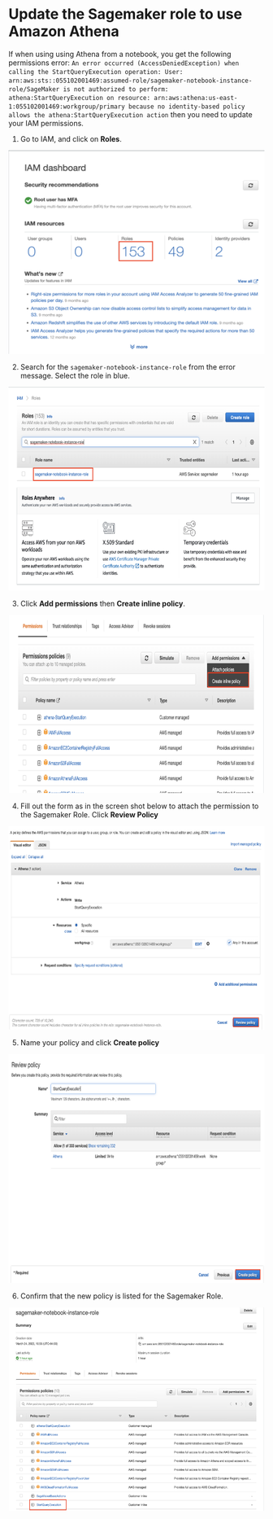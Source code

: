 # Update the Sagemaker role to use Amazon Athena

If when using using Athena from a notebook, you get the following permissions error: `An error occurred (AccessDeniedException) when calling the StartQueryExecution operation: User: arn:aws:sts::055102001469:assumed-role/sagemaker-notebook-instance-role/SageMaker is not authorized to perform: athena:StartQueryExecution on resource: arn:aws:athena:us-east-1:055102001469:workgroup/primary because no identity-based policy allows the athena:StartQueryExecution action` then you need to update your IAM permissions.

1) Go to IAM, and click on **Roles**.

<img src="/docs/images/1_click_roles.png" width="550" height="400">

2) Search for the `sagemaker-notebook-instance-role` from the error message. Select the role in blue.

<img src="/docs/images/2_sagemaker_role.png" width="550" height="400">

3) Click **Add permissions** then **Create inline policy**.

<img src="/docs/images/3_inline_policy.png" width="550" height="350">

4) Fill out the form as in the screen shot below to attach the permission to the Sagemaker Role. Click **Review Policy**

<img src="/docs/images/4_add_inline_form.png" width="550" height="400">

5) Name your policy and click **Create policy**

<img src="/docs/images/5_name_and_create.png" width="550" height="450">

6) Confirm that the new policy is listed for the Sagemaker Role.

<img src="/docs/images/6_confirm_policy.png" width="550" height="400">
